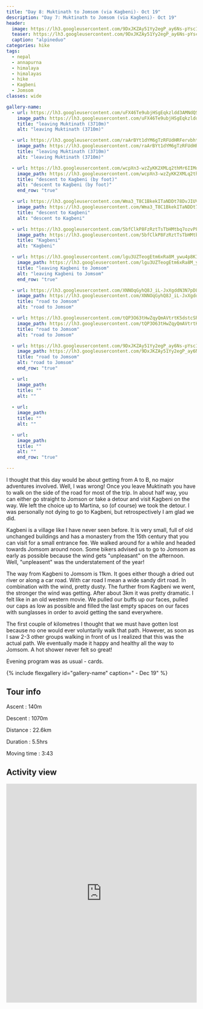 ```yaml
---
title: "Day 8: Muktinath to Jomsom (via Kagbeni)- Oct 19"
description: "Day 7: Muktinath to Jomsom (via Kagbeni)- Oct 19"
header:
  image: https://lh3.googleusercontent.com/9DxJKZAy51Yy2egP_ay6Ns-pYsc168w92F8WTmdnh2RA5GFFQ42tZwEfL0eR6i_HQH-Msie-qSrQadTBZ7RhU9mKtA_dMNTPGeUpiZMmYFqZ26rAH4hj-P-xao70kwEzbIPtQ627nhICu87f0C4kHY6q1yovKqdk0VCbvdAL8lHRvRGHBT9FYC8sVZwP9ONJkAdJEEJBttZ9-mjpXeuP5bbgQazZKrx0khCaeqqbAmUmp09T8MsMeqotYXNyj_G8i7-YNV5Zjym0srJT-v0nYal9vEG7WfpqTncA8o72DZkqUK5lB3NGV1B0Z0dEEmIMvteJ125BdvN4K0RNjKPcIOIXLnlZIsS6_n68g9PLNbVlQix1TzBIIsPaqvqZIBqxy4Tbed_O-RX2EwPQ2fKK69OOKx3yO5H1u6DbloF90R49A75p1_XulnyFJfU9m9EMyJzOeVHU_rdeB6r6tupmBBlBu7QmkkYdui2kfKB0HoIqP7SfFNVBp_y76qVG8onuJod5rMowmWnniMPBeBrR4XdadydQ_4goTmIvwlDSse2332Qll_PqWW_hlreCP6ew0voY_7TgwUeECcclAnlCzdxgplFN1kIalMlro5sQ8Bs8tBbW2-Q7dA61ikRvmiSRTBME65yCKOfnkc0oJ4NnnSOSXKi4M-8m7VmvO7eZ4jqP7CRsO488mQrRyjsrKxct8Su9qmvHqBulFOFPVdPCVa-3KVI01FhdKC2XnlpvaslbuGc=w823-h618-no
  teaser: https://lh3.googleusercontent.com/9DxJKZAy51Yy2egP_ay6Ns-pYsc168w92F8WTmdnh2RA5GFFQ42tZwEfL0eR6i_HQH-Msie-qSrQadTBZ7RhU9mKtA_dMNTPGeUpiZMmYFqZ26rAH4hj-P-xao70kwEzbIPtQ627nhICu87f0C4kHY6q1yovKqdk0VCbvdAL8lHRvRGHBT9FYC8sVZwP9ONJkAdJEEJBttZ9-mjpXeuP5bbgQazZKrx0khCaeqqbAmUmp09T8MsMeqotYXNyj_G8i7-YNV5Zjym0srJT-v0nYal9vEG7WfpqTncA8o72DZkqUK5lB3NGV1B0Z0dEEmIMvteJ125BdvN4K0RNjKPcIOIXLnlZIsS6_n68g9PLNbVlQix1TzBIIsPaqvqZIBqxy4Tbed_O-RX2EwPQ2fKK69OOKx3yO5H1u6DbloF90R49A75p1_XulnyFJfU9m9EMyJzOeVHU_rdeB6r6tupmBBlBu7QmkkYdui2kfKB0HoIqP7SfFNVBp_y76qVG8onuJod5rMowmWnniMPBeBrR4XdadydQ_4goTmIvwlDSse2332Qll_PqWW_hlreCP6ew0voY_7TgwUeECcclAnlCzdxgplFN1kIalMlro5sQ8Bs8tBbW2-Q7dA61ikRvmiSRTBME65yCKOfnkc0oJ4NnnSOSXKi4M-8m7VmvO7eZ4jqP7CRsO488mQrRyjsrKxct8Su9qmvHqBulFOFPVdPCVa-3KVI01FhdKC2XnlpvaslbuGc=w800-h300-no
  caption: "alpineduo"
categories: hike
tags:
  - nepal
  - annapurna
  - himalaya
  - himalayas
  - hike
  - Kagbeni
  - Jomsom
classes: wide

gallery-name:
  - url: https://lh3.googleusercontent.com/uFX46Te9ubjHSgEqkzldd3AMNdQSpRVG0TiEynZHMn1IWIn2YXytD8w-ZUbgb73GixNMNYxcfE1s2GmBnC-7M3ZA8dOY50RbCYHOwM88oM60Usdg9HKBqyL54f0_OqlFrRomRcOAENBBHsMsPHCpGumPdZjJrirg3pqsUVjurKzz9PdwqVd5WzzHpxGZJc57aH1JcMQ7Xm6_1iiCzusexzObHucGocem3fxhn6xfhyTfnDfktHzEppMENSuV-MjoPbTy8OrPdtI4HU5YXtHlHhr0SCMihVweUV39_xAwvkRSlQigZIo0OEaeCTcXjmg7f1A-C_R_BfRba1SclLWUeTbTI1FaWHyzWA3iPyKgY4CSnzbrw6cqF1n3rLFK_SYv4PQnkziMTTamqlaOui_-9TkXzfjA2FZRAjv_ZrTrKutMXcEZi4zPKeHu1WHP6Z_2QGIRmCre6e5MsFZMP_rBlWnUl5pxkLNgyIsrM_-I-4_RfQFR52lWP6JKV2y6KDypYnpT3wrPnlC17t9VOP9hSfv4vmCVplUPCjwYhvGqOwoBkXnPSTTmJ6zLG0bJkNrTX1yuTh-iS_VyPck7F7n1kNVU_22gUedEKD5SMNxAwvr3eR5oJsOcEyeTl6Fz810BWrsEKk-wetO05m8rl3ilbhPhOmXU3f9ww8U6b_qiXKk67Xv5zIYdZOsXMtregoWxsdGXeNemWETILAgg0zsdJURP9izSdGDd6SgQGFIzNSYz3W4=w823-h618-no
    image_path: https://lh3.googleusercontent.com/uFX46Te9ubjHSgEqkzldd3AMNdQSpRVG0TiEynZHMn1IWIn2YXytD8w-ZUbgb73GixNMNYxcfE1s2GmBnC-7M3ZA8dOY50RbCYHOwM88oM60Usdg9HKBqyL54f0_OqlFrRomRcOAENBBHsMsPHCpGumPdZjJrirg3pqsUVjurKzz9PdwqVd5WzzHpxGZJc57aH1JcMQ7Xm6_1iiCzusexzObHucGocem3fxhn6xfhyTfnDfktHzEppMENSuV-MjoPbTy8OrPdtI4HU5YXtHlHhr0SCMihVweUV39_xAwvkRSlQigZIo0OEaeCTcXjmg7f1A-C_R_BfRba1SclLWUeTbTI1FaWHyzWA3iPyKgY4CSnzbrw6cqF1n3rLFK_SYv4PQnkziMTTamqlaOui_-9TkXzfjA2FZRAjv_ZrTrKutMXcEZi4zPKeHu1WHP6Z_2QGIRmCre6e5MsFZMP_rBlWnUl5pxkLNgyIsrM_-I-4_RfQFR52lWP6JKV2y6KDypYnpT3wrPnlC17t9VOP9hSfv4vmCVplUPCjwYhvGqOwoBkXnPSTTmJ6zLG0bJkNrTX1yuTh-iS_VyPck7F7n1kNVU_22gUedEKD5SMNxAwvr3eR5oJsOcEyeTl6Fz810BWrsEKk-wetO05m8rl3ilbhPhOmXU3f9ww8U6b_qiXKk67Xv5zIYdZOsXMtregoWxsdGXeNemWETILAgg0zsdJURP9izSdGDd6SgQGFIzNSYz3W4=w400-h300-no
    title: "leaving Muktinath (3710m)"
    alt: "leaving Muktinath (3710m)"

  - url: https://lh3.googleusercontent.com/raArBYt1dYM6gTzRFUdHRFervbhtKBNnOhdrbBZuAcRMMDHkPgkwmBHNPUGLU5sYP3C_EJajoqBnZcneVV5Pcm_gxHilt5A_rMCOx7QEjqu1JXAXs8iW4JCGHaOqRdJkwDCer_N7N1EBOZyYc1eWKLcvyic77TktwhOzZACsHDd531lbd2B_TiGrO5mo6xWJuXWx8ilkhKwhxqdHs8iBj7VC2YP-W9s8gx-di4xm9UQE3_-7gvFv4IT7E0mlByXdanRGjqBG1djpYw6LQAJ7ExHxWImr8sOVbG5il30kPyPmaz4V26VDtR1Sy0Y3ZeSyhE3Tx9rF8NSAd36pzhSrtm2oEZA_vHvwDmoAGRuS930DmfYHGV9rYoB0oWOuifUA9qbqEnjkOHjOCFaB42WGY1zRnUdyjNXqehaelc6CjEM2lj5_enMZ3ZiNHUyG2_9_hwoMxjV6p39DofxF-xVXBagBx1ra5eL9R0yfSaiNVzzWTe2r5adFGnuKy38y65oiqLJALrZmXRVtE1Ep6S7HH-VLyLDcL2l-SYL-CO5blEPlrPvRKTDIDESYIQDRtsTSf5lA31E6EuwL8ycvs_QBxklChrV3IAjOtyQzoAlm6QcXYET3OcyxCsLVBFrSW2MkGF3xsmaznMI2LkbMbr2CKIcZUeoC_xYeJS2APNmL0UojNmWNiuw1GZBUGLyjgoPHoT7C6iYC0yHuIXtOAaF_uT_KdFOP0YfELfSeJ48kX17PxvI=w689-h918-no
    image_path: https://lh3.googleusercontent.com/raArBYt1dYM6gTzRFUdHRFervbhtKBNnOhdrbBZuAcRMMDHkPgkwmBHNPUGLU5sYP3C_EJajoqBnZcneVV5Pcm_gxHilt5A_rMCOx7QEjqu1JXAXs8iW4JCGHaOqRdJkwDCer_N7N1EBOZyYc1eWKLcvyic77TktwhOzZACsHDd531lbd2B_TiGrO5mo6xWJuXWx8ilkhKwhxqdHs8iBj7VC2YP-W9s8gx-di4xm9UQE3_-7gvFv4IT7E0mlByXdanRGjqBG1djpYw6LQAJ7ExHxWImr8sOVbG5il30kPyPmaz4V26VDtR1Sy0Y3ZeSyhE3Tx9rF8NSAd36pzhSrtm2oEZA_vHvwDmoAGRuS930DmfYHGV9rYoB0oWOuifUA9qbqEnjkOHjOCFaB42WGY1zRnUdyjNXqehaelc6CjEM2lj5_enMZ3ZiNHUyG2_9_hwoMxjV6p39DofxF-xVXBagBx1ra5eL9R0yfSaiNVzzWTe2r5adFGnuKy38y65oiqLJALrZmXRVtE1Ep6S7HH-VLyLDcL2l-SYL-CO5blEPlrPvRKTDIDESYIQDRtsTSf5lA31E6EuwL8ycvs_QBxklChrV3IAjOtyQzoAlm6QcXYET3OcyxCsLVBFrSW2MkGF3xsmaznMI2LkbMbr2CKIcZUeoC_xYeJS2APNmL0UojNmWNiuw1GZBUGLyjgoPHoT7C6iYC0yHuIXtOAaF_uT_KdFOP0YfELfSeJ48kX17PxvI=w300-h400-no
    title: "leaving Muktinath (3710m)"
    alt: "leaving Muktinath (3710m)"

  - url: https://lh3.googleusercontent.com/wcpXn3-wzZyKK2XMLq2thMr6IIMqkj9MCCktgjI4i6SgnttLB69LETppR5saCsyTNQc23pjYnJXy9nEqmh-KcBwoyfPUuZXxGqYt6I0LxUQffzkKKR1MPAkq0xnTsXSx0rRKJlPF3HHUWBC0bA_fV-8Pldg9NvBju8lGFqhH3xbZE_t13PxUOmz5fGEgRjLFulZiRaMaKG3MF1KOMh78yStbFXYzKJd7Kle_iNE3kA5vU1_hCir3wlqdVsCDoNv-Qt5zoSAWKO9ZveSQpKLu5n4woI_6dT0WcsgbArQVZCaPqWGmVkeMfxoOkvttVw-J_RSsofmCMFj0sMFsm3MKeIMfGaBiwakIUgBnGCaMSOKdmYojIC_Zi9vG-AmtJEypL1w-FpnQRpRC8t9iqAN2oQa54Lxjf5lbDexqbxKS1nNN5ixQJRiXkeE-lM2npZKfAclS2ft-Th029_b9wmes4c8swvFdyris9tZ9VJOWZ-5T8Vp9Jhneqpo-XJPtEQkj7TSO8S6Q6XuUMPprdJs4Twf0Owft1T5iH_P2OSxpzMWhI9qZbiP0kXefKkGBGZt2QbvLRs8msDz_IFkjNhT5_6ep2VAldSkmWcVJzHpDP4mhk7t30h5UOl6iyc5RfyVrl9n6uNLKKf41eQIHk2XTaJxWMcU-2IoXNnbBmAU8GsS7f2Sod3dXcdo24LIcRLbSGrcNEiOKL9N8J0SW4s2c620yiov1m9dk-Lt-A-IZdwtS60o=w689-h918-no
    image_path: https://lh3.googleusercontent.com/wcpXn3-wzZyKK2XMLq2thMr6IIMqkj9MCCktgjI4i6SgnttLB69LETppR5saCsyTNQc23pjYnJXy9nEqmh-KcBwoyfPUuZXxGqYt6I0LxUQffzkKKR1MPAkq0xnTsXSx0rRKJlPF3HHUWBC0bA_fV-8Pldg9NvBju8lGFqhH3xbZE_t13PxUOmz5fGEgRjLFulZiRaMaKG3MF1KOMh78yStbFXYzKJd7Kle_iNE3kA5vU1_hCir3wlqdVsCDoNv-Qt5zoSAWKO9ZveSQpKLu5n4woI_6dT0WcsgbArQVZCaPqWGmVkeMfxoOkvttVw-J_RSsofmCMFj0sMFsm3MKeIMfGaBiwakIUgBnGCaMSOKdmYojIC_Zi9vG-AmtJEypL1w-FpnQRpRC8t9iqAN2oQa54Lxjf5lbDexqbxKS1nNN5ixQJRiXkeE-lM2npZKfAclS2ft-Th029_b9wmes4c8swvFdyris9tZ9VJOWZ-5T8Vp9Jhneqpo-XJPtEQkj7TSO8S6Q6XuUMPprdJs4Twf0Owft1T5iH_P2OSxpzMWhI9qZbiP0kXefKkGBGZt2QbvLRs8msDz_IFkjNhT5_6ep2VAldSkmWcVJzHpDP4mhk7t30h5UOl6iyc5RfyVrl9n6uNLKKf41eQIHk2XTaJxWMcU-2IoXNnbBmAU8GsS7f2Sod3dXcdo24LIcRLbSGrcNEiOKL9N8J0SW4s2c620yiov1m9dk-Lt-A-IZdwtS60o=w300-h400-no
    title: "descent to Kagbeni (by foot)"
    alt: "descent to Kagbeni (by foot)"
    end_row: "true"

  - url: https://lh3.googleusercontent.com/Wma3_T8C1BkekITaNDDt78DvJIUVOpirvSthNsCgP_L60tqC5d-_Tn2tPpLK7Xx1SOOpPzEfNcNhLDEOCyf9yjlLAV1ImcX9jN5B4o3Dbyor9wAS0uCvy54YGlDEPhyO3zS9GQBK_NIGg57ruiSF9rMZG_Oy7YZDDqAS83e2-l3H7gPnhm5DSXpIYWm0UbNOq5XIZ9HSggLnypSm8Ad4SYA1PdAsNjk59SLXa6G_U0-Yp6D0ipAL3T346yCyfRv343EvZXmuqaE0W8tSk058W-FpdfWByNWeNzizFrMoIuFS9Nz3CDyK6xCcnNR8HkGwt0usKGLUKTGmTQGMJib6C5CPiiPLjxcGbi0QOzj53LJz8PwuPZfGTqnC9rUwR3FfPpt62fLLGEBpkmG42Y8Z4Uk1hs2BmdeHSP_cL6Ip3kg5WBfrKnoUMOPUtwuFn6DQRob5ovRIXIy3_iLx9EshQV1_E2p8xTmIKtAq4CUmrAPyNOhAe1EQaMahrHC8rWqQA2rYY77OIW3UabqF0e7OQ2JH2ON-0MAJuqsAN7mmJ6blIZiEIPcWEQSXOX1aLCgwxnrOQTMsfX4pIjex8cqGBsKyB0I3YkcELXi5o_5vIyplF6zIeOL-GZKA_0QJW9c7dMPDWVWhdhjC6QZG_3pxZ5Ux1NRl7I63sN3E4UFpiTs-WRwn9sW8O-IvxF0hqvBAKMB2VF8i0kKB-nlNApYMc4YCXUuihUtQgIjAfOiRF29uuKw=w823-h618-no
    image_path: https://lh3.googleusercontent.com/Wma3_T8C1BkekITaNDDt78DvJIUVOpirvSthNsCgP_L60tqC5d-_Tn2tPpLK7Xx1SOOpPzEfNcNhLDEOCyf9yjlLAV1ImcX9jN5B4o3Dbyor9wAS0uCvy54YGlDEPhyO3zS9GQBK_NIGg57ruiSF9rMZG_Oy7YZDDqAS83e2-l3H7gPnhm5DSXpIYWm0UbNOq5XIZ9HSggLnypSm8Ad4SYA1PdAsNjk59SLXa6G_U0-Yp6D0ipAL3T346yCyfRv343EvZXmuqaE0W8tSk058W-FpdfWByNWeNzizFrMoIuFS9Nz3CDyK6xCcnNR8HkGwt0usKGLUKTGmTQGMJib6C5CPiiPLjxcGbi0QOzj53LJz8PwuPZfGTqnC9rUwR3FfPpt62fLLGEBpkmG42Y8Z4Uk1hs2BmdeHSP_cL6Ip3kg5WBfrKnoUMOPUtwuFn6DQRob5ovRIXIy3_iLx9EshQV1_E2p8xTmIKtAq4CUmrAPyNOhAe1EQaMahrHC8rWqQA2rYY77OIW3UabqF0e7OQ2JH2ON-0MAJuqsAN7mmJ6blIZiEIPcWEQSXOX1aLCgwxnrOQTMsfX4pIjex8cqGBsKyB0I3YkcELXi5o_5vIyplF6zIeOL-GZKA_0QJW9c7dMPDWVWhdhjC6QZG_3pxZ5Ux1NRl7I63sN3E4UFpiTs-WRwn9sW8O-IvxF0hqvBAKMB2VF8i0kKB-nlNApYMc4YCXUuihUtQgIjAfOiRF29uuKw=w400-h300-no
    title: "descent to Kagbeni"
    alt: "descent to Kagbeni"

  - url: https://lh3.googleusercontent.com/5bfClkP8FzRztTsTbHMtbq7ozvPFijmxmg5_Ufj26vXNUuvMjTAHPBG-Bxl6dr8xaOb5vWWRDS5CToyjzrhuVP_dzxaQ3AmEg_vaL8H3aQQPh5bHwi7Q1uOkvVnqqZBRNgGkYNNRiB7VfyVD1ocubX5MFq-zPiJBkzmtZDwpa07MehMMLEDONu74EQ_rR2iBXyIowC2ASIfN1_ws9HHTndAhllTsP84aB6f9Sm_7XuWLSs-x6mxoZImpJ84CHaGgwwPeURe7TwgKqngaBcNl3XFdV69EBvV8IjcD53V1ILeDR97tLUD8QxLUIl8bRUfUdlBYGcMVUJ-nTd9_lUCfuJb990GgFPzLcjxsVLpYYM9PwslJ11MsFWIdTY-A1pkR9G3N4Yn_vITLzIqXcdE16coD6ShkDM2InvOFeRUMWOFgaINhkSwT2u-P9zhATnQL29IcV7UmHQ_3n1_KBgAaOOEz-FZTR5N7j8GyzpZjNhDVMQbuB2uFHkVpQUotjmPAOggVfIB0e1kyfIRdw8wU0GltYAl9kp16uoa4DAD5adBJX8Pwn3dlOw5S3FrcRbaXKrDxfoTuKstj62_C92UZeo8q8UFIi39eFsDQtGYUf2YN_-Hf20C9SdWsee_aLjTo6Z21hrJK1sZ2XtqOmAjoEViAfUuul5EMzrsrpByUp0gLtzAbqwR42mKnsE8pk555BfJdzE9X3J2wT5_WWJhW_gFZ2ogkxxpbPXhZSnRwWSqFgQg=w689-h918-no
    image_path: https://lh3.googleusercontent.com/5bfClkP8FzRztTsTbHMtbq7ozvPFijmxmg5_Ufj26vXNUuvMjTAHPBG-Bxl6dr8xaOb5vWWRDS5CToyjzrhuVP_dzxaQ3AmEg_vaL8H3aQQPh5bHwi7Q1uOkvVnqqZBRNgGkYNNRiB7VfyVD1ocubX5MFq-zPiJBkzmtZDwpa07MehMMLEDONu74EQ_rR2iBXyIowC2ASIfN1_ws9HHTndAhllTsP84aB6f9Sm_7XuWLSs-x6mxoZImpJ84CHaGgwwPeURe7TwgKqngaBcNl3XFdV69EBvV8IjcD53V1ILeDR97tLUD8QxLUIl8bRUfUdlBYGcMVUJ-nTd9_lUCfuJb990GgFPzLcjxsVLpYYM9PwslJ11MsFWIdTY-A1pkR9G3N4Yn_vITLzIqXcdE16coD6ShkDM2InvOFeRUMWOFgaINhkSwT2u-P9zhATnQL29IcV7UmHQ_3n1_KBgAaOOEz-FZTR5N7j8GyzpZjNhDVMQbuB2uFHkVpQUotjmPAOggVfIB0e1kyfIRdw8wU0GltYAl9kp16uoa4DAD5adBJX8Pwn3dlOw5S3FrcRbaXKrDxfoTuKstj62_C92UZeo8q8UFIi39eFsDQtGYUf2YN_-Hf20C9SdWsee_aLjTo6Z21hrJK1sZ2XtqOmAjoEViAfUuul5EMzrsrpByUp0gLtzAbqwR42mKnsE8pk555BfJdzE9X3J2wT5_WWJhW_gFZ2ogkxxpbPXhZSnRwWSqFgQg=w300-h400-no
    title: "Kagbeni"
    alt: "Kagbeni"

  - url: https://lh3.googleusercontent.com/lgu3UZTeogEtm6xRa8M_ywu4p8KICqyLSRQQXdS3MUmVHKQt3CBzXJlUoFHudl2OiQ_baPoNFc41GQGEbYGtuRZLevy6-hZMTG0hApTo6n-T1hgbQbXDq8NAgepfBCmGjiNhi9GAFdCS6vjp7Xh0SJV7cmIaZxrakqQqWz0c1KQQ5uuzBUIR96v6fNkXoK-9qrvz8v98H-aWzm3SkxV8b9yIciGxUFWLTsirLbXRZ--QOcoVOXihX3j3fcX9RuGMnAv65N003_CV0fsVnprrdO4VeSyJGctXTN5TmpYtRyzLbMocZnsHfvc-ZA6iE7E_elMYQ2GPKf6c9wMVN-50DgTo0m_Zx2Oi31GZSHFkkBTzKjQXSnGVsy3rpKNI81ltiop-8CUDXBd1AvDzt5zbO_Na0QxRm153GRBYlmFkRQHlyuSKXpfFAOnhaD4YJusc9P0rbHYhhb64z2gDa4fQGga2JJpfFWkTBQT-3NuJ9OenD1Lk3w4QYAQLVEBmuD674wejGxPHJMrMKh1aaHQbR8mdzQ2mgG-GmZzHSceUVwPqXG2UlUCed2z-OADHaINNwENvVPFaUbzrai5PhO_Jyo-IksnoQeQlZ17Evi0QSiQBwMmQFuWfjK3HWwOkEVWgxZzIBIHfqoMe-qIXhbaiMQHle0gVbTnxtJjyl0fmgWePXOHPolBYgBaZyOg0cwFBnOJwFCiiTN7PfCwOnN4z8PWjlfqHwn0nuX-YcNFpCcb4Te4=w823-h618-no
    image_path: https://lh3.googleusercontent.com/lgu3UZTeogEtm6xRa8M_ywu4p8KICqyLSRQQXdS3MUmVHKQt3CBzXJlUoFHudl2OiQ_baPoNFc41GQGEbYGtuRZLevy6-hZMTG0hApTo6n-T1hgbQbXDq8NAgepfBCmGjiNhi9GAFdCS6vjp7Xh0SJV7cmIaZxrakqQqWz0c1KQQ5uuzBUIR96v6fNkXoK-9qrvz8v98H-aWzm3SkxV8b9yIciGxUFWLTsirLbXRZ--QOcoVOXihX3j3fcX9RuGMnAv65N003_CV0fsVnprrdO4VeSyJGctXTN5TmpYtRyzLbMocZnsHfvc-ZA6iE7E_elMYQ2GPKf6c9wMVN-50DgTo0m_Zx2Oi31GZSHFkkBTzKjQXSnGVsy3rpKNI81ltiop-8CUDXBd1AvDzt5zbO_Na0QxRm153GRBYlmFkRQHlyuSKXpfFAOnhaD4YJusc9P0rbHYhhb64z2gDa4fQGga2JJpfFWkTBQT-3NuJ9OenD1Lk3w4QYAQLVEBmuD674wejGxPHJMrMKh1aaHQbR8mdzQ2mgG-GmZzHSceUVwPqXG2UlUCed2z-OADHaINNwENvVPFaUbzrai5PhO_Jyo-IksnoQeQlZ17Evi0QSiQBwMmQFuWfjK3HWwOkEVWgxZzIBIHfqoMe-qIXhbaiMQHle0gVbTnxtJjyl0fmgWePXOHPolBYgBaZyOg0cwFBnOJwFCiiTN7PfCwOnN4z8PWjlfqHwn0nuX-YcNFpCcb4Te4=w400-h300-no
    title: "leaving Kagbeni to Jomsom"
    alt: "leaving Kagbeni to Jomsom"
    end_row: "true"

  - url: https://lh3.googleusercontent.com/XNNOqGyhQ8J_iL-JxXgddN3N7pD8qj3kRdWT_wkHOQswXFiS2GwxXVbRlh5701IN5GNGNsZP8fLWPrk-Dw4Q_w8Z2taX7FZzRGtNBf665RuSKCylXE7Sp9W7re_wnkmLaFTTPoIv-35O5FB92IYVRW-CKKTIF9Uy0PJxNNOD5ZIPe8k1mo3v4lq-g_GRc5ffxHkmyL9QNLmcC66E8XELI5Cmby81fcJX36kyjDK5tvsVghfhjLtGXYkIUaeoYJtKr4mrTlrl9HOWhrrMAG8klWBn8G03pvQdlUcsx71OZSD8XkapJGmw1KhtqbSTCzv30xxNA-YYKLoduDOvWKTRv96kJWnfeXfQ3HHOaDjMcqGO6XT0IcaYLDOWk4Sp6miStzsRwz2EEOlcqtqu7bCX4i9rS1D1zRy1bwysHT8nuMaD9oPit-4vc_lywSsG2FDfepFU0cvvFRniMGbK267MIhxpyM7fWFFA-YFv3NHgLQFnmSjmRBRMt0Gb1ZxqtO3tXjVFjdLW8c1CdGBrTgtLlhwnEQhZFcLQR00SvINrSAHvGpD06TcRP5dCTX-wmGmQ5aBIOLvOgK9yCLyApl6tdNbmBBwvhsZXueFf_mElw69f63V-Nc1bbmM-bY1wenVTFcvtUHmmzI2HJTcwHVIVR-UE7XfRHFByZN1eplgtKETbkjYM4A8cJcdMzt3QMiFxniIV3CovJSi0cye1fZ9FqZFKpby1S2BGuSbLnr6qEhV4sRc=w823-h618-no
    image_path: https://lh3.googleusercontent.com/XNNOqGyhQ8J_iL-JxXgddN3N7pD8qj3kRdWT_wkHOQswXFiS2GwxXVbRlh5701IN5GNGNsZP8fLWPrk-Dw4Q_w8Z2taX7FZzRGtNBf665RuSKCylXE7Sp9W7re_wnkmLaFTTPoIv-35O5FB92IYVRW-CKKTIF9Uy0PJxNNOD5ZIPe8k1mo3v4lq-g_GRc5ffxHkmyL9QNLmcC66E8XELI5Cmby81fcJX36kyjDK5tvsVghfhjLtGXYkIUaeoYJtKr4mrTlrl9HOWhrrMAG8klWBn8G03pvQdlUcsx71OZSD8XkapJGmw1KhtqbSTCzv30xxNA-YYKLoduDOvWKTRv96kJWnfeXfQ3HHOaDjMcqGO6XT0IcaYLDOWk4Sp6miStzsRwz2EEOlcqtqu7bCX4i9rS1D1zRy1bwysHT8nuMaD9oPit-4vc_lywSsG2FDfepFU0cvvFRniMGbK267MIhxpyM7fWFFA-YFv3NHgLQFnmSjmRBRMt0Gb1ZxqtO3tXjVFjdLW8c1CdGBrTgtLlhwnEQhZFcLQR00SvINrSAHvGpD06TcRP5dCTX-wmGmQ5aBIOLvOgK9yCLyApl6tdNbmBBwvhsZXueFf_mElw69f63V-Nc1bbmM-bY1wenVTFcvtUHmmzI2HJTcwHVIVR-UE7XfRHFByZN1eplgtKETbkjYM4A8cJcdMzt3QMiFxniIV3CovJSi0cye1fZ9FqZFKpby1S2BGuSbLnr6qEhV4sRc=w400-h300-no
    title: "road to Jomsom"
    alt: "road to Jomsom"

  - url: https://lh3.googleusercontent.com/tQP3O63tHwZqyQmAVtrtK5dstcSRITAsxafhhZGDnTkDFVE7mUdGkeYR5sCqbnLSt_f_ZZV5gW_SWNatN2OP99cBywnkfTsTOrUoYijF2T-f1wltv06f84ull8sLP2yHxqsQ9gna1B_YJiIjyZHxmyyeb1M-oxZGXaSbF-N9W0-zTeT_KZ6xnHbq6RPJ35UN8m_qn0sWbrn6WV_HdvfXUpOdp3fgg3GjWgrzLNgYkz0_AREucsL-CILRuAGj3KCtNkMt_kgTu9XU-OgOZZZyvUVlDc1y4tTPCfRh9sJF-Xzb_CNG6U_4YQP_R1YdvjitpohjrSRf1AqWG52YrhAjvWRS4Ovbz5mKv3jYMfqa1d0G4D5vqtYb9YyHsUJu-_H-2-RjeY0KziO1prPLK3QoCB7-QkcR03YXY0R_5ppdoOqsHV26pDhsBPFkx3Lw0q4kymgLRUZaeaNtNiLA1zKtwfqP2NxLZI3E27i_DvnA9ZxDVeOPs-p1uFaPijtyD9e5oX7MkhdxzStKuH3c-dST4uwaiXsV5H832KFJfLP2aDKGLzofYiK2H9XAQNMrbWrGpKiOdts9PrT09WD1QB4Ejqcqwn1L4cZxGK_d9ydoO_DPGKK6WiY35Qd_kEnfpoyjedTgPjQJm7CieFEHjBs3jJ0bPv3bb9_vRVJSeF8fjMn9dtTM-O6UXXSxgkiIKFxIacHiA1adIgzTNLSt2HHEUoXhhZBc31RWSIiPplXd4Cwiois=w823-h618-no
    image_path: https://lh3.googleusercontent.com/tQP3O63tHwZqyQmAVtrtK5dstcSRITAsxafhhZGDnTkDFVE7mUdGkeYR5sCqbnLSt_f_ZZV5gW_SWNatN2OP99cBywnkfTsTOrUoYijF2T-f1wltv06f84ull8sLP2yHxqsQ9gna1B_YJiIjyZHxmyyeb1M-oxZGXaSbF-N9W0-zTeT_KZ6xnHbq6RPJ35UN8m_qn0sWbrn6WV_HdvfXUpOdp3fgg3GjWgrzLNgYkz0_AREucsL-CILRuAGj3KCtNkMt_kgTu9XU-OgOZZZyvUVlDc1y4tTPCfRh9sJF-Xzb_CNG6U_4YQP_R1YdvjitpohjrSRf1AqWG52YrhAjvWRS4Ovbz5mKv3jYMfqa1d0G4D5vqtYb9YyHsUJu-_H-2-RjeY0KziO1prPLK3QoCB7-QkcR03YXY0R_5ppdoOqsHV26pDhsBPFkx3Lw0q4kymgLRUZaeaNtNiLA1zKtwfqP2NxLZI3E27i_DvnA9ZxDVeOPs-p1uFaPijtyD9e5oX7MkhdxzStKuH3c-dST4uwaiXsV5H832KFJfLP2aDKGLzofYiK2H9XAQNMrbWrGpKiOdts9PrT09WD1QB4Ejqcqwn1L4cZxGK_d9ydoO_DPGKK6WiY35Qd_kEnfpoyjedTgPjQJm7CieFEHjBs3jJ0bPv3bb9_vRVJSeF8fjMn9dtTM-O6UXXSxgkiIKFxIacHiA1adIgzTNLSt2HHEUoXhhZBc31RWSIiPplXd4Cwiois=w400-h300-no
    title: "road to Jomsom"
    alt: "road to Jomsom"

  - url: https://lh3.googleusercontent.com/9DxJKZAy51Yy2egP_ay6Ns-pYsc168w92F8WTmdnh2RA5GFFQ42tZwEfL0eR6i_HQH-Msie-qSrQadTBZ7RhU9mKtA_dMNTPGeUpiZMmYFqZ26rAH4hj-P-xao70kwEzbIPtQ627nhICu87f0C4kHY6q1yovKqdk0VCbvdAL8lHRvRGHBT9FYC8sVZwP9ONJkAdJEEJBttZ9-mjpXeuP5bbgQazZKrx0khCaeqqbAmUmp09T8MsMeqotYXNyj_G8i7-YNV5Zjym0srJT-v0nYal9vEG7WfpqTncA8o72DZkqUK5lB3NGV1B0Z0dEEmIMvteJ125BdvN4K0RNjKPcIOIXLnlZIsS6_n68g9PLNbVlQix1TzBIIsPaqvqZIBqxy4Tbed_O-RX2EwPQ2fKK69OOKx3yO5H1u6DbloF90R49A75p1_XulnyFJfU9m9EMyJzOeVHU_rdeB6r6tupmBBlBu7QmkkYdui2kfKB0HoIqP7SfFNVBp_y76qVG8onuJod5rMowmWnniMPBeBrR4XdadydQ_4goTmIvwlDSse2332Qll_PqWW_hlreCP6ew0voY_7TgwUeECcclAnlCzdxgplFN1kIalMlro5sQ8Bs8tBbW2-Q7dA61ikRvmiSRTBME65yCKOfnkc0oJ4NnnSOSXKi4M-8m7VmvO7eZ4jqP7CRsO488mQrRyjsrKxct8Su9qmvHqBulFOFPVdPCVa-3KVI01FhdKC2XnlpvaslbuGc=w823-h618-no
    image_path: https://lh3.googleusercontent.com/9DxJKZAy51Yy2egP_ay6Ns-pYsc168w92F8WTmdnh2RA5GFFQ42tZwEfL0eR6i_HQH-Msie-qSrQadTBZ7RhU9mKtA_dMNTPGeUpiZMmYFqZ26rAH4hj-P-xao70kwEzbIPtQ627nhICu87f0C4kHY6q1yovKqdk0VCbvdAL8lHRvRGHBT9FYC8sVZwP9ONJkAdJEEJBttZ9-mjpXeuP5bbgQazZKrx0khCaeqqbAmUmp09T8MsMeqotYXNyj_G8i7-YNV5Zjym0srJT-v0nYal9vEG7WfpqTncA8o72DZkqUK5lB3NGV1B0Z0dEEmIMvteJ125BdvN4K0RNjKPcIOIXLnlZIsS6_n68g9PLNbVlQix1TzBIIsPaqvqZIBqxy4Tbed_O-RX2EwPQ2fKK69OOKx3yO5H1u6DbloF90R49A75p1_XulnyFJfU9m9EMyJzOeVHU_rdeB6r6tupmBBlBu7QmkkYdui2kfKB0HoIqP7SfFNVBp_y76qVG8onuJod5rMowmWnniMPBeBrR4XdadydQ_4goTmIvwlDSse2332Qll_PqWW_hlreCP6ew0voY_7TgwUeECcclAnlCzdxgplFN1kIalMlro5sQ8Bs8tBbW2-Q7dA61ikRvmiSRTBME65yCKOfnkc0oJ4NnnSOSXKi4M-8m7VmvO7eZ4jqP7CRsO488mQrRyjsrKxct8Su9qmvHqBulFOFPVdPCVa-3KVI01FhdKC2XnlpvaslbuGc=w400-h300-no
    title: "road to Jomsom"
    alt: "road to Jomsom"
    end_row: "true"

  - url: 
    image_path: 
    title: ""
    alt: ""
    
  - url: 
    image_path: 
    title: ""
    alt: ""

  - url: 
    image_path: 
    title: ""
    alt: ""
    end_row: "true"

---
```

I thought that this day would be about getting from A to B, no major adventures involved. Well, I was wrong! Once you leave Muktinath you have to walk on the side of the road for most of the trip. In about half way, you can either go straight to Jomson or take a detour and visit Kagbeni on the way. We left the choice up to Martina, so (of course) we took the detour. I was personally not dying to go to Kagbeni, but retrospectively I am glad we did. 

Kagbeni is a village like I have never seen before. It is very small, full of old unchanged buildings and has a monastery from the 15th century that you can visit for a small entrance fee. We  walked around for a while and headed towards Jomsom around noon. Some bikers advised us to go to Jomsom as early as possible because the wind gets "unpleasant" on the afternoon. Well, "unpleasent" was the understatement of the year!

The way from Kagbeni to Jomsom is 11km. It goes either though a dried out river or along a car road. With car road I mean a wide sandy dirt road. In combination with the wind, pretty dusty. The further from Kagbeni we went, the stronger the wind was getting. After about 3km it was pretty dramatic. I felt like in an old western movie. We pulled our buffs up our faces, pulled our caps as low as possible and filled the last empty spaces on our faces with sunglasses in order to avoid getting the sand everywhere. 

The first couple of kilometres I thought that we must have gotten lost because no one would ever voluntarily walk that path. However, as soon as I saw 2-3 other groups walking in front of us I realized that this was the actual path. We eventually made it happy and healthy all the way to Jomsom. A hot shower never felt so great! 

Evening program was as usual - cards.

{% include flexgallery id="gallery-name" caption=" - Dec 19" %}

## Tour info

Ascent
: 140m

Descent
: 1070m

Distance
: 22.6km

Duration
: 5.5hrs

Moving time
: 3:43

## Activity view
<iframe src="https://www.komoot.com/tour/105595308/embed?profile=1" width="100%" height="580" frameborder="0" scrolling="no"></iframe>
